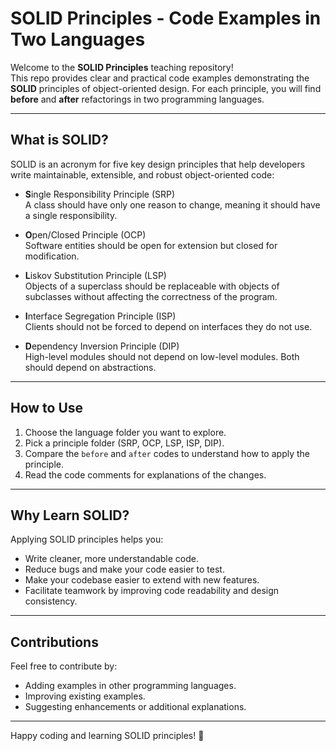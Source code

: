 # SOLID Principles - Code Examples in Two Languages

Welcome to the **SOLID Principles** teaching repository!  
This repo provides clear and practical code examples demonstrating the **SOLID** principles of object-oriented design. For each principle, you will find **before** and **after** refactorings in two programming languages.

---

## What is SOLID?

SOLID is an acronym for five key design principles that help developers write maintainable, extensible, and robust object-oriented code:

- **S**ingle Responsibility Principle (SRP)  
  A class should have only one reason to change, meaning it should have a single responsibility.

- **O**pen/Closed Principle (OCP)  
  Software entities should be open for extension but closed for modification.

- **L**iskov Substitution Principle (LSP)  
  Objects of a superclass should be replaceable with objects of subclasses without affecting the correctness of the program.

- **I**nterface Segregation Principle (ISP)  
  Clients should not be forced to depend on interfaces they do not use.

- **D**ependency Inversion Principle (DIP)  
  High-level modules should not depend on low-level modules. Both should depend on abstractions.


---

## How to Use

1. Choose the language folder you want to explore.
2. Pick a principle folder (SRP, OCP, LSP, ISP, DIP).
3. Compare the `before` and `after` codes to understand how to apply the principle.
4. Read the code comments for explanations of the changes.

---

## Why Learn SOLID?

Applying SOLID principles helps you:

- Write cleaner, more understandable code.
- Reduce bugs and make your code easier to test.
- Make your codebase easier to extend with new features.
- Facilitate teamwork by improving code readability and design consistency.

---

## Contributions

Feel free to contribute by:

- Adding examples in other programming languages.
- Improving existing examples.
- Suggesting enhancements or additional explanations.

---

Happy coding and learning SOLID principles! 🚀
